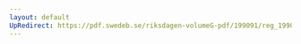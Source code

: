 ```yaml
---
layout: default
UpRedirect: https://pdf.swedeb.se/riksdagen-volumeG-pdf/199091/reg_199091/reg_199091_0516.pdf
---
```

